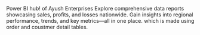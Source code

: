 Power BI hub! of Ayush Enterprises Explore comprehensive data reports showcasing sales, profits, and losses nationwide. Gain insights into regional performance, trends, and key metrics—all in one place. which is made using order and coustmer detail tables.



